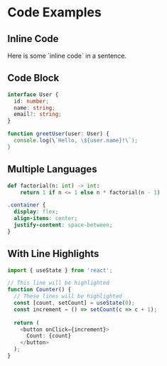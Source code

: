 # Code Examples

## Inline Code
Here is some \`inline code\` in a sentence.

## Code Block
```typescript
interface User {
  id: number;
  name: string;
  email?: string;
}

function greetUser(user: User) {
  console.log(\`Hello, \${user.name}!\`);
}
```

## Multiple Languages
```python
def factorial(n: int) -> int:
    return 1 if n <= 1 else n * factorial(n - 1)
```

```css
.container {
  display: flex;
  align-items: center;
  justify-content: space-between;
}
```

## With Line Highlights
```typescript {3,5-7}
import { useState } from 'react';

// This line will be highlighted
function Counter() {
  // These lines will be highlighted
  const [count, setCount] = useState(0);
  const increment = () => setCount(c => c + 1);
  
  return (
    <button onClick={increment}>
      Count: {count}
    </button>
  );
}
```